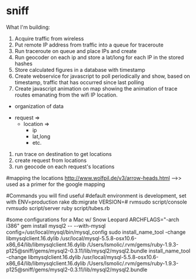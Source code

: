 sniff
=====

What I'm building:

1. Acquire traffic from wireless
2. Put remote IP address from traffic into a queue for traceroute
3. Run traceroute on queue and place IPs and create 
4. Run geocoder on each ip and store a lat/long for each IP in the stored hashes
5. Store calculated figures in a database with timestamp
6. Create webservice for javascript to poll periodically and show, based on timestamp, traffic that has occurred since last polling
7. Create javascript animation on map showing the animation of trace routes emanating from the wifi IP location.


+ organization of data
- request => 
	- location => 
		- ip
		- lat,long
		- etc.
		
1. run trace on destination to get locations
2. create request from locations
3. run geocode on each request's locations

#mapping the locations
http://www.wolfpil.de/v3/arrow-heads.html -->> used as a primer for the google mapping



#Commands you will find useful
#default environment is development, set with ENV=production
rake db:migrate VERSION=#
rvmsudo script/console
rvmsudo script/server
ruby script/tubes.rb


#some configurations for a Mac w/ Snow Leopard
ARCHFLAGS="-arch i386" gem install mysql2 -- --with-mysql config=/usr/local/mysql/bin/mysql_config
sudo install_name_tool -change libmysqlclient.16.dylib /usr/local/mysql-5.5.8-osx10.6-x86_64/lib/libmysqlclient.16.dylib /Users/lsmolic/.rvm/gems/ruby-1.9.3-p125\@sniff/gems/mysql2-0.3.11/lib/mysql2/mysql2.bundle
install_name_tool -change libmysqlclient.16.dylib /usr/local/mysql-5.5.8-osx10.6-x86_64/lib/libmysqlclient.16.dylib /Users/lsmolic/.rvm/gems/ruby-1.9.3-p125\@sniff/gems/mysql2-0.3.11/lib/mysql2/mysql2.bundle

